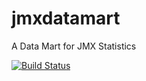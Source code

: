 jmxdatamart
===========

A Data Mart for JMX Statistics

[![Build Status](https://buildhive.cloudbees.com/job/TeamDewberry/job/jmxdatamart/badge/icon)](https://buildhive.cloudbees.com/job/TeamDewberry/job/jmxdatamart/)